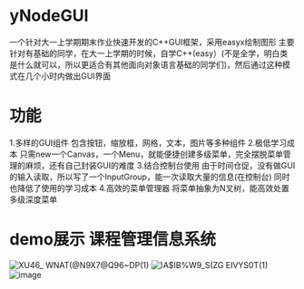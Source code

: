 # yNodeGUI
一个针对大一上学期期末作业快速开发的C++GUI框架，采用easyx绘制图形
主要针对有基础的同学，在大一上学期的时候，自学C++(easy）(不是全学，明白类是什么就可以，所以更适合有其他面向对象语言基础的同学们)，然后通过这种模式在几个小时内做出GUI界面
# 功能
1.多样的GUI组件
包含按钮，缩放框，网格，文本，图片等多种组件
2.极低学习成本
只需new一个Canvas，一个Menu，就能便捷创建多级菜单，完全摆脱菜单管理的麻烦，还有自己封装GUI的难度
3.结合控制台使用
由于时间仓促，没有做GUI的输入读取，所以写了一个InputGroup，能一次读取大量的信息(在控制台)
同时也降低了使用的学习成本
4.高效的菜单管理器
将菜单抽象为N叉树，能高效处置多级深度菜单
# demo展示 课程管理信息系统
![XU46_ WNAT(@N9X7@Q96~DP(1)](https://user-images.githubusercontent.com/102401735/210708153-57b217cd-1c39-4807-a5a6-3491b8a3aa7c.png)
![`)A$IB%W9_S(ZG` EIVYS0T(1)](https://user-images.githubusercontent.com/102401735/210708171-f9381628-22e6-4f81-b43f-cf506db0c33f.png)
![image](https://user-images.githubusercontent.com/102401735/210708204-9b2827bd-805b-4eec-ae7c-e2bae25f54c8.png)
